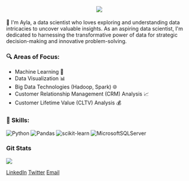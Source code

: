 <h1 align="center">
  <a href="https://git.io/typing-svg">
    <img src="https://readme-typing-svg.herokuapp.com/?lines=Welcome!+👋;I+am+Ayla+Issı&center=true&size=25&color=39FF14&center=true&size=25">
  </a>
</h1>

🚀 I'm Ayla, a data scientist who loves exploring and understanding data intricacies to uncover valuable insights. As an aspiring data scientist, I'm dedicated to harnessing the transformative power of data for strategic decision-making and innovative problem-solving.

### 🔍 Areas of Focus:

- Machine Learning 🤖
- Data Visualization 📊
- Big Data Technologies (Hadoop, Spark) 🌐
- Customer Relationship Management (CRM) Analysis 📈
- Customer Lifetime Value (CLTV) Analysis 💰

### 💼 Skills:
![Python](https://img.shields.io/badge/python-3670A0?style=for-the-badge&logo=python&logoColor=ffdd54)
![Pandas](https://img.shields.io/badge/pandas-%23150458.svg?style=for-the-badge&logo=pandas&logoColor=white)
![scikit-learn](https://img.shields.io/badge/scikit--learn-%23F7931E.svg?style=for-the-badge&logo=scikit-learn&logoColor=white)
![MicrosoftSQLServer](https://img.shields.io/badge/Microsoft%20SQL%20Sever-CC2927?style=for-the-badge&logo=microsoft%20sql%20server&logoColor=white)

### Git Stats
![](https://github-readme-stats.vercel.app/api?username=aylaIssi&theme=dark&hide_border=false&include_all_commits=true&count_private=true)<br/>


[LinkedIn](www.linkedin.com/in/aylaissi)
[Twitter](https://twitter.com/aylanrcnss)
[Email](mailto:ayla.nurcanl@gmail.com)

